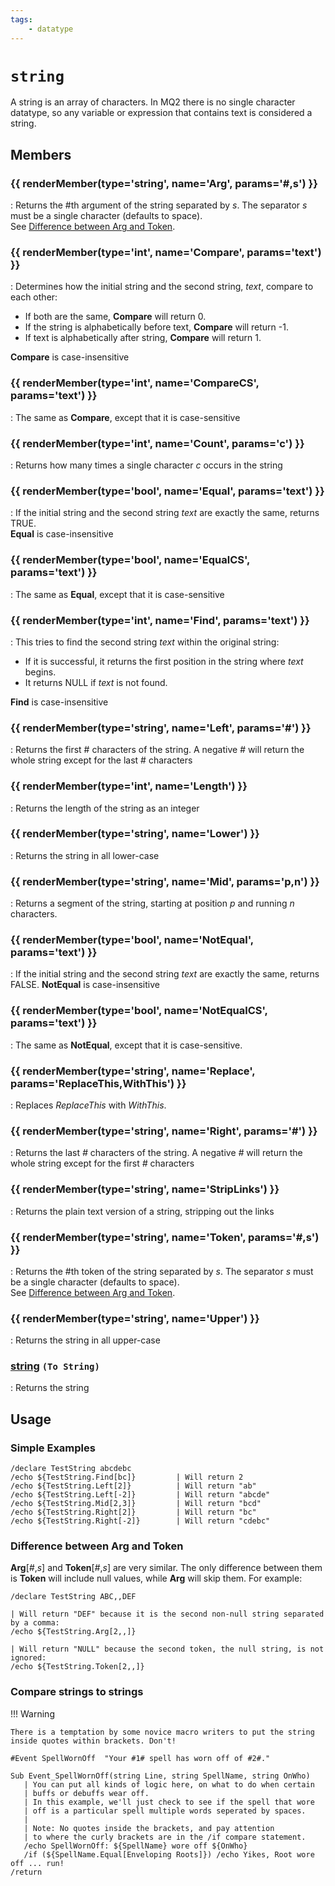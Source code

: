 ```yaml
---
tags:
    - datatype
---
```

# `string`

A string is an array of characters. In MQ2 there is no single character datatype, so any variable or expression that contains text is considered a string.

## Members

### {{ renderMember(type='string', name='Arg', params='#,s') }}

:   Returns the #th argument of the string separated by _s_. The separator _s_ must be a single character (defaults to space).<br />See [Difference between Arg and Token][1].

### {{ renderMember(type='int', name='Compare', params='text') }} 

:   Determines how the initial string and the second string, _text_, compare to each other:<br/><ul><li>If both are the same, **Compare** will return 0.</li><li>If the string is alphabetically before text, **Compare** will return -1.</li><li>If text is alphabetically after string, **Compare** will return 1.</li></ul>**Compare** is case-insensitive

### {{ renderMember(type='int', name='CompareCS', params='text') }} 

:   The same as **Compare**, except that it is case-sensitive

### {{ renderMember(type='int', name='Count', params='c') }} 

:   Returns how many times a single character _c_ occurs in the string

### {{ renderMember(type='bool', name='Equal', params='text') }} 

:   If the initial string and the second string _text_ are exactly the same, returns TRUE.<br/>**Equal** is case-insensitive

### {{ renderMember(type='bool', name='EqualCS', params='text') }} 

:   The same as **Equal**, except that it is case-sensitive

### {{ renderMember(type='int', name='Find', params='text') }} 

:   This tries to find the second string _text_ within the original string:<br/><ul><li>If it is successful, it returns the first position in the string where _text_ begins.</li><li>It returns NULL if _text_ is not found.</li></ul>**Find** is case-insensitive

### {{ renderMember(type='string', name='Left', params='#') }} 

:   Returns the first # characters of the string. A negative _#_ will return the whole string except for the last # characters

### {{ renderMember(type='int', name='Length') }} 

:   Returns the length of the string as an integer

### {{ renderMember(type='string', name='Lower') }} 

:   Returns the string in all lower-case

### {{ renderMember(type='string', name='Mid', params='p,n') }} 

:   Returns a segment of the string, starting at position _p_ and running _n_ characters.

### {{ renderMember(type='bool', name='NotEqual', params='text') }} 

:   If the initial string and the second string _text_ are exactly the same, returns FALSE. **NotEqual** is case-insensitive

### {{ renderMember(type='bool', name='NotEqualCS', params='text') }} 

:   The same as **NotEqual**, except that it is case-sensitive.

### {{ renderMember(type='string', name='Replace', params='ReplaceThis,WithThis') }} 

:   Replaces _ReplaceThis_ with _WithThis_.

### {{ renderMember(type='string', name='Right', params='#') }} 

:   Returns the last _#_ characters of the string. A negative _#_ will return the whole string except for the first _#_ characters

### {{ renderMember(type='string', name='StripLinks') }} 

:   Returns the plain text version of a string, stripping out the links

### {{ renderMember(type='string', name='Token', params='#,s') }} 

:   Returns the #th token of the string separated by _s_. The separator _s_ must be a single character (defaults to space).<br />See [Difference between Arg and Token][1].

### {{ renderMember(type='string', name='Upper') }} 

:   Returns the string in all upper-case

### [string][string] `(To String)`

:   Returns the string


## Usage

### Simple Examples

```text
/declare TestString abcdebc
/echo ${TestString.Find[bc]}         | Will return 2
/echo ${TestString.Left[2]}          | Will return "ab"
/echo ${TestString.Left[-2]}         | Will return "abcde"
/echo ${TestString.Mid[2,3]}         | Will return "bcd"
/echo ${TestString.Right[2]}         | Will return "bc"
/echo ${TestString.Right[-2]}        | Will return "cdebc"
```

### Difference between Arg and Token

**Arg**[_#_,_s_] and **Token**[_#_,_s_] are very similar. The only difference between them is **Token** will include null values, while **Arg** will skip them. For example:

```text
/declare TestString ABC,,DEF

| Will return "DEF" because it is the second non-null string separated by a comma:
/echo ${TestString.Arg[2,,]}

| Will return "NULL" because the second token, the null string, is not ignored:
/echo ${TestString.Token[2,,]}
```

### Compare strings to strings

!!! Warning

    There is a temptation by some novice macro writers to put the string inside quotes within brackets. Don't!

```text
#Event SpellWornOff  "Your #1# spell has worn off of #2#."

Sub Event_SpellWornOff(string Line, string SpellName, string OnWho) 
   | You can put all kinds of logic here, on what to do when certain 
   | buffs or debuffs wear off.
   | In this example, we'll just check to see if the spell that wore
   | off is a particular spell multiple words seperated by spaces.
   |
   | Note: No quotes inside the brackets, and pay attention
   | to where the curly brackets are in the /if compare statement.
   /echo SpellWornOff: ${SpellName} wore off ${OnWho}
   /if (${SpellName.Equal[Enveloping Roots]}) /echo Yikes, Root wore off ... run!
/return
```

[1]: #difference-between-arg-and-token
[int]: datatype-int.md
[string]: datatype-string.md
[achievementobj]: datatype-achievementobj.md
[bool]: datatype-bool.md
[time]: datatype-time.md
[achievement]: datatype-achievement.md
[achievementcat]: datatype-achievementcat.md
[altability]: datatype-altability.md
[spell]: datatype-spell.md
[bandolieritem]: #bandolieritem-datatype
[int64]: datatype-int64.md
[timestamp]: datatype-timestamp.md
[float]: datatype-float.md
[buff]: datatype-buff.md
[spawn]: datatype-spawn.md
[auratype]: datatype-auratype.md
[item]: datatype-item.md
[worldlocation]: datatype-worldlocation.md
[ticks]: datatype-ticks.md
[fellowship]: datatype-fellowship.md
[strinrg]: datatype-string.md
[xtarget]: datatype-xtarget.md
[dzmember]: datatype-dzmember.md
[window]: datatype-window.md
[zone]: datatype-zone.md
[fellowshipmember]: datatype-fellowshipmember.md
[class]: datatype-class.md
[heading]: datatype-heading.md
[ground]: datatype-ground.md
[inifile]: datatype-inifile.md
[inifilesection]: datatype-inifilesection.md
[inifilesectionkey]: datatype-inifilesectionkey.md
[double]: datatype-double.md
[invslot]: datatype-invslot.md
[augtype]: datatype-augtype.md
[itemspell]: datatype-itemspell.md
[evolving]: datatype-evolving.md
[keyringitem]: datatype-keyringitem.md
[raidmember]: datatype-raidmember.md
[body]: datatype-body.md
[cachedbuff]: datatype-cachedbuff.md
[deity]: datatype-deity.md
[race]: datatype-race.md

